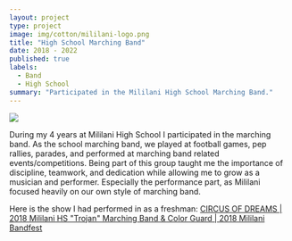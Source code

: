 ```yaml
---
layout: project
type: project
image: img/cotton/mililani-logo.png
title: "High School Marching Band"
date: 2018 - 2022
published: true
labels:
  - Band
  - High School
summary: "Participated in the Mililani High School Marching Band."
---
```


<img class="img-fluid" src="Mililani Marching Band Group.png">

During my 4 years at Mililani High School I participated in the marching band. As the school marching band, we played at football games, pep rallies, parades, and performed at marching band related events/competitions. Being part of this group taught me the importance of discipline, teamwork, and dedication while allowing me to grow as a musician and performer. Especially the performance part, as Mililani focused heavily on our own style of marching band. 

Here is the show I had performed in as a freshman: <a href="https://www.youtube.com/watch?v=dDaeoWMg6t0"><i class="large github icon "></i>CIRCUS OF DREAMS | 2018 Mililani HS "Trojan" Marching Band & Color Guard | 2018 Mililani Bandfest</a>
